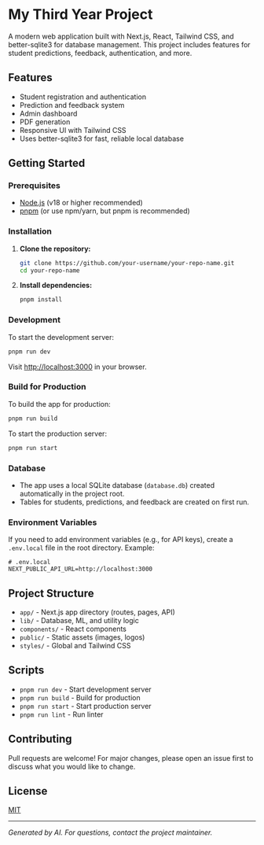 # My Third Year  Project

A modern web application built with Next.js, React, Tailwind CSS, and better-sqlite3 for database management. This project includes features for student predictions, feedback, authentication, and more.

## Features
- Student registration and authentication
- Prediction and feedback system
- Admin dashboard
- PDF generation
- Responsive UI with Tailwind CSS
- Uses better-sqlite3 for fast, reliable local database

## Getting Started

### Prerequisites
- [Node.js](https://nodejs.org/) (v18 or higher recommended)
- [pnpm](https://pnpm.io/) (or use npm/yarn, but pnpm is recommended)

### Installation
1. **Clone the repository:**
   ```bash
   git clone https://github.com/your-username/your-repo-name.git
   cd your-repo-name
   ```
2. **Install dependencies:**
   ```bash
   pnpm install
   ```

### Development
To start the development server:
```bash
pnpm run dev
```
Visit [http://localhost:3000](http://localhost:3000) in your browser.

### Build for Production
To build the app for production:
```bash
pnpm run build
```
To start the production server:
```bash
pnpm run start
```

### Database
- The app uses a local SQLite database (`database.db`) created automatically in the project root.
- Tables for students, predictions, and feedback are created on first run.

### Environment Variables
If you need to add environment variables (e.g., for API keys), create a `.env.local` file in the root directory. Example:
```
# .env.local
NEXT_PUBLIC_API_URL=http://localhost:3000
```

## Project Structure
- `app/` - Next.js app directory (routes, pages, API)
- `lib/` - Database, ML, and utility logic
- `components/` - React components
- `public/` - Static assets (images, logos)
- `styles/` - Global and Tailwind CSS

## Scripts
- `pnpm run dev` - Start development server
- `pnpm run build` - Build for production
- `pnpm run start` - Start production server
- `pnpm run lint` - Run linter

## Contributing
Pull requests are welcome! For major changes, please open an issue first to discuss what you would like to change.

## License
[MIT](LICENSE)

---

*Generated by AI. For questions, contact the project maintainer.* 
